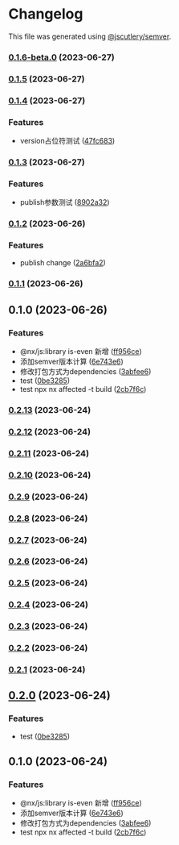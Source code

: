 # Changelog

This file was generated using [@jscutlery/semver](https://github.com/jscutlery/semver).

### [0.1.6-beta.0](https://github.com/lijie33402/nx-demo/compare/is-even-0.1.5...is-even-0.1.6-beta.0) (2023-06-27)

### [0.1.5](https://github.com/lijie33402/nx-demo/compare/is-even-0.1.4...is-even-0.1.5) (2023-06-27)

### [0.1.4](https://github.com/lijie33402/nx-demo/compare/is-even-0.1.3...is-even-0.1.4) (2023-06-27)


### Features

* version占位符测试 ([47fc683](https://github.com/lijie33402/nx-demo/commit/47fc68350360a611740537dbe360dd4eb227d593))

### [0.1.3](https://github.com/lijie33402/nx-demo/compare/is-even-0.1.2...is-even-0.1.3) (2023-06-27)


### Features

* publish参数测试 ([8902a32](https://github.com/lijie33402/nx-demo/commit/8902a32bfc7c0934aa0678badf18b81c27d99303))

### [0.1.2](https://github.com/lijie33402/nx-demo/compare/is-even-0.1.1...is-even-0.1.2) (2023-06-26)


### Features

* publish change ([2a6bfa2](https://github.com/lijie33402/nx-demo/commit/2a6bfa2feb8609e903417965200c60c26fbb828f))

### [0.1.1](https://github.com/lijie33402/nx-demo/compare/is-even-0.1.0...is-even-0.1.1) (2023-06-26)

## 0.1.0 (2023-06-26)


### Features

* @nx/js:library is-even 新增 ([ff956ce](https://github.com/lijie33402/nx-demo/commit/ff956ce146f3dfc7cafccb2570755730a64fa433))
* 添加semver版本计算 ([6e743e6](https://github.com/lijie33402/nx-demo/commit/6e743e674dca4311d7afa48a2aeff6e98d382f2e))
* 修改打包方式为dependencies ([3abfee6](https://github.com/lijie33402/nx-demo/commit/3abfee68a5a656958c1e1b0059c51c6d82180929))
* test ([0be3285](https://github.com/lijie33402/nx-demo/commit/0be328517da5dc35f9eb367a2f344f3c9cfba4b1))
* test npx nx affected -t build ([2cb7f6c](https://github.com/lijie33402/nx-demo/commit/2cb7f6cf832d6e635c0afb8f330a5532917f5a9f))

### [0.2.13](https://github.com/lijie33402/nx-demo/compare/is-even-0.2.12...is-even-0.2.13) (2023-06-24)

### [0.2.12](https://github.com/lijie33402/nx-demo/compare/is-even-0.2.11...is-even-0.2.12) (2023-06-24)

### [0.2.11](https://github.com/lijie33402/nx-demo/compare/is-even-0.2.10...is-even-0.2.11) (2023-06-24)

### [0.2.10](https://github.com/lijie33402/nx-demo/compare/is-even-0.2.9...is-even-0.2.10) (2023-06-24)

### [0.2.9](https://github.com/lijie33402/nx-demo/compare/is-even-0.2.8...is-even-0.2.9) (2023-06-24)

### [0.2.8](https://github.com/lijie33402/nx-demo/compare/is-even-0.2.7...is-even-0.2.8) (2023-06-24)

### [0.2.7](https://github.com/lijie33402/nx-demo/compare/is-even-0.2.6...is-even-0.2.7) (2023-06-24)

### [0.2.6](https://github.com/lijie33402/nx-demo/compare/is-even-0.2.5...is-even-0.2.6) (2023-06-24)

### [0.2.5](https://github.com/lijie33402/nx-demo/compare/is-even-0.2.4...is-even-0.2.5) (2023-06-24)

### [0.2.4](https://github.com/lijie33402/nx-demo/compare/is-even-0.2.3...is-even-0.2.4) (2023-06-24)

### [0.2.3](https://github.com/lijie33402/nx-demo/compare/is-even-0.2.2...is-even-0.2.3) (2023-06-24)

### [0.2.2](https://github.com/lijie33402/nx-demo/compare/is-even-0.2.1...is-even-0.2.2) (2023-06-24)

### [0.2.1](https://github.com/lijie33402/nx-demo/compare/is-even-0.2.0...is-even-0.2.1) (2023-06-24)

## [0.2.0](https://github.com/lijie33402/nx-demo/compare/is-even-0.1.0...is-even-0.2.0) (2023-06-24)


### Features

* test ([0be3285](https://github.com/lijie33402/nx-demo/commit/0be328517da5dc35f9eb367a2f344f3c9cfba4b1))

## 0.1.0 (2023-06-24)


### Features

* @nx/js:library is-even 新增 ([ff956ce](https://github.com/lijie33402/nx-demo/commit/ff956ce146f3dfc7cafccb2570755730a64fa433))
* 添加semver版本计算 ([6e743e6](https://github.com/lijie33402/nx-demo/commit/6e743e674dca4311d7afa48a2aeff6e98d382f2e))
* 修改打包方式为dependencies ([3abfee6](https://github.com/lijie33402/nx-demo/commit/3abfee68a5a656958c1e1b0059c51c6d82180929))
* test npx nx affected -t build ([2cb7f6c](https://github.com/lijie33402/nx-demo/commit/2cb7f6cf832d6e635c0afb8f330a5532917f5a9f))
